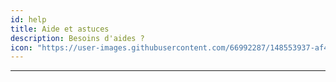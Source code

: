 ```yaml
---
id: help
title: Aide et astuces
description: Besoins d'aides ?
icon: "https://user-images.githubusercontent.com/66992287/148553937-af45caeb-82d7-4fd1-8108-f3e7ba8f3287.png"
---
```

___